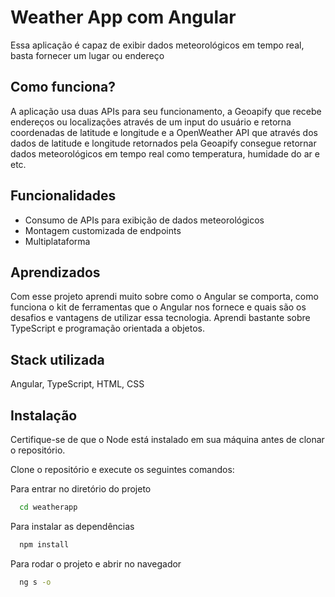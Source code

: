 
# Weather App com Angular

Essa aplicação é capaz de exibir dados meteorológicos em tempo real, basta fornecer um lugar ou endereço


## Como funciona?

A aplicação usa duas APIs para seu funcionamento, a Geoapify que recebe endereços ou localizações através de um input do usuário e retorna coordenadas de latitude e longitude e a OpenWeather API que através dos dados de latitude e longitude retornados pela Geoapify consegue retornar dados meteorológicos em tempo real como temperatura, humidade do ar e etc.
## Funcionalidades

- Consumo de APIs para exibição de dados meteorológicos
- Montagem customizada de endpoints 
- Multiplataforma


## Aprendizados

Com esse projeto aprendi muito sobre como o Angular se comporta, como funciona o kit de ferramentas que o Angular nos fornece e quais são os desafios e vantagens de utilizar essa tecnologia. Aprendi bastante sobre TypeScript e programação orientada a objetos.


## Stack utilizada

Angular, TypeScript, HTML, CSS




## Instalação

Certifique-se de que o Node está instalado em sua máquina antes de clonar o repositório.

Clone o repositório e execute os seguintes comandos:

Para entrar no diretório do projeto
```bash
  cd weatherapp
```

Para instalar as dependências
```bash
  npm install
``` 
Para rodar o projeto e abrir no navegador
```bash
  ng s -o
```


    
